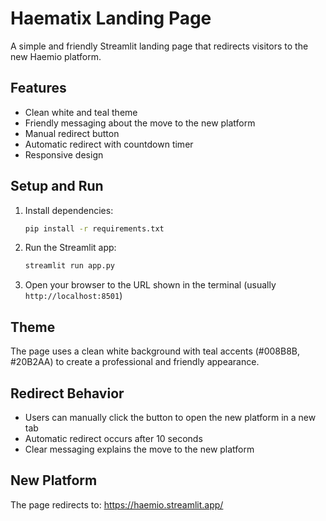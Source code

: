 # Haematix Landing Page

A simple and friendly Streamlit landing page that redirects visitors to the new Haemio platform.

## Features

- Clean white and teal theme
- Friendly messaging about the move to the new platform
- Manual redirect button
- Automatic redirect with countdown timer
- Responsive design

## Setup and Run

1. Install dependencies:
   ```bash
   pip install -r requirements.txt
   ```

2. Run the Streamlit app:
   ```bash
   streamlit run app.py
   ```

3. Open your browser to the URL shown in the terminal (usually `http://localhost:8501`)

## Theme

The page uses a clean white background with teal accents (#008B8B, #20B2AA) to create a professional and friendly appearance.

## Redirect Behavior

- Users can manually click the button to open the new platform in a new tab
- Automatic redirect occurs after 10 seconds
- Clear messaging explains the move to the new platform

## New Platform

The page redirects to: https://haemio.streamlit.app/
